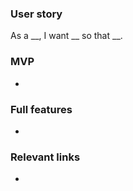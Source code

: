 ### User story
As a __, I want __  so that __.

### MVP
* 

### Full features
*

### Relevant links
* []()

